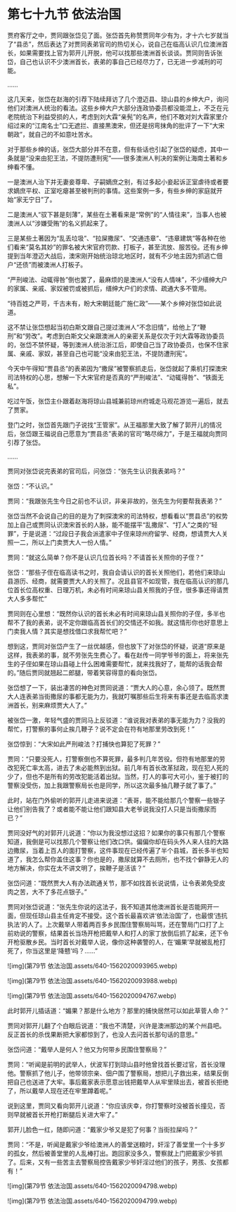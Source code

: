 # 第七十九节  依法治国

贾府客厅之中，贾同跟张岱见了面。张岱首先称赞贾同年少有为，才十六七岁就当了“县丞”，然后表达了对贾同表弟官司的热切关心，说自己在临高认识几位澳洲首长，如果需要找上官为郭开儿开脱，他可以找那些澳洲首长谈谈。贾同则告诉张岱，自己也认识不少澳洲首长，表弟的事自己已经尽力了，已无进一步减刑的可能。

……

这几天来，张岱在赵海的引荐下陆续拜访了几个澄迈县、琼山县的乡绅大户，询问他们对澳洲人统治的看法。这些乡绅大户大部分连政协委员都没能混上，不乏在元老院统治下利益受损的人，考虑到刘大霖“亲髡”的名声，他们不敢对刘大霖家里介绍过来的“江南名士”口无遮拦、直接黒澳宋，但还是拐弯抹角的批评了一下“大宋朝政”，就自己的不如意吐苦水。

对于那些乡绅的话，张岱大部分并不在意，但有些话也引起了张岱的疑虑，其中一条就是“没来由犯王法，不提防遭刑宪”——很多澳洲人判决的案例让海南土著和乡绅看不懂。

一是澳洲人治下并无妻妾尊卑、子嗣嫡庶之别，有过多起小妾起诉正室虐待或者要求嫡庶平权、正室吃瘪甚至被判刑的事情。这些案例一多，有些乡绅的家庭就开始“家无宁日”了。

二是澳洲人“驭下甚是刻薄”，某些在土著看来是“常例”的“人情往来”，当事人也被澳洲人以“涉嫌受贿”的名义抓起来了。

三是某些土著因为“乱丢垃圾”、“拉屎撒尿”、“交通违章”、“违章建筑”等各种在他们看来“莫名其妙”的罪名被大宋官府罚款、打板子，甚至流放、服苦役。还有乡绅提到当年澄迈大战后，澳宋刚开始统治琼北地区时，就有不少地主因为抓逃亡佃户“还债”而被澳洲人打板子。

“严刑峻法、动辄得咎”倒也罢了，最麻烦的是澳洲人“没有人情味”，不少缙绅大户的家属、亲戚、家奴被罚或被抓后，缙绅大户们的求情、疏通大多不管用。

“待百姓之严苛，千古未有，盼大宋朝廷能广施仁政”——某个乡绅对张岱如此说道。

这不禁让张岱想起当初白斯文跟自己提过澳洲人“不念旧情”，给他上了“鞭刑”和“劳改”。考虑到白斯文父亲跟澳洲人的亲密关系是仅次于刘大霖等政协委员的，张岱不禁怀疑，等到澳洲人统治浙江后，即使自己当了政协委员，也保不住家属、亲戚、家奴，甚至自己也可能“没来由犯王法，不提防遭刑宪”。

今天中午得知“贾县丞”的表弟因为“撒尿”被警察抓走后，张岱就起了乘机打探澳宋司法特权的心思，想解一下大宋官府是否真的“严刑峻法”、“动辄得咎”、“铁面无私”。

吃过午饭，张岱主仆跟着赵海将琼山县城兼前琼州府城走马观花游览一遍后，就去了贾家。

登门之时，张岱首先跟门子说找“王管家”。从王福那里大致了解了郭开儿的情况后，张岱跟王福说自己愿意为“贾县丞”表弟的官司“略尽绵力”，于是王福就向贾同引荐了张岱。

……

贾同对张岱说完表弟的官司后，问张岱：“张先生认识我表弟吗？”

张岱：“不认识。”

贾同：“我跟张先生今日之前也不认识，非亲非故的，张先生为何要帮我表弟？”

张岱当然不会说自己的目的是为了刺探澳宋的司法特权，想看看以“贾县丞”的权势加上自己或贾同认识澳宋首长的人脉，能不能摆平“乱撒尿”、“打人”之类的“轻罪”，于是说道：“过段日子我会派遣家中子侄来琼州府留学、经商，想请贾大人关照一二，所以上门卖贾大人一份人情。”

贾同：“就这么简单？你不是认识几位首长吗？不请首长关照你的子侄？”

张岱：“那些子侄在临高读书之时，我自会请认识的首长关照他们，若他们来琼山县游历、经商，就需要贾大人的关照了。况且县官不如现管，我在临高认识的那几位首长位高权重、日理万机，未必有时间来琼山县关照我的子侄，很多事还得请贾大人多多帮忙”

贾同则在心里想：“既然你认识的首长未必有时间来琼山县关照你的子侄，多半也帮不了我的表弟，说不定你跟临高首长们的交情还不如我。就这情形你也好意思上门卖我人情？其实是想找借口求我帮忙吧？”

想到这，贾同对张岱产生了一丝优越感，但也放下了对张岱的怀疑，说道“原来是这样，我表弟的事，就不劳张先生费心了。看在赵传一同学爷爷的面上，将来张先生的子侄如果在琼山县碰上什么困难需要帮忙，就来找我好了，能帮的话我会帮的。”随后贾同就翘起二郎腿，带着笑容得意的看向张岱。

张岱想了一下，装出凄苦的神色对贾同说道：“贾大人的心意，余心领了。既然贾大人连表弟当街撒尿的事都无能为力，我就叮嘱那些后生将来有事还是去临高求澳洲首长，别来麻烦贾大人了。”

被张岱一激，年轻气盛的贾同马上反驳道：“谁说我对表弟的事无能为力？没我的帮忙，打警察的事何止挨几鞭子？说不定会在符有地那里劳改到死！”

张岱惊到：“大宋如此严刑峻法？打捕快也算犯了死罪？”

贾同：“只要没死人，打警察倒也不算死罪，最多判几年苦役。但符有地那里的劳改犯死亡率太高，进去了未必能熬到出狱。前几年有首长改革狱政，现在犯人死的少了，但也不是所有的劳改犯能活着出狱。当然，打人的事可大可小，鉴于被打的警察没受伤，加上我跟警察局长也是同学，所以这次最多抽几鞭子就了事了。”

此时，站在门外偷听的郭开儿走进来说道：“表哥，能不能给那几个警察一些银子让他们别告我了？或者能不能让他们跟知县大老爷说我没打人只是当街撒尿而已？”

贾同没好气的对郭开儿说道：“你以为我没想过这招？如果你的事只有那几个警察知道，我倒是可以找那几个警察让他们改口供。偏偏你却在码头外人来人往的大路边撒尿，当着上百人的面打警察，这件事现在已经传遍了半个县城，首长多半也知道了，我怎么帮你盖住这事？你也是的，撒尿就算不去厕所，也不找个僻静无人的地方解决，你实在太不讲文明了，挨鞭子是活该？”

张岱问道：“既然贾大人有办法疏通关节，那不如找首长说说情，让令表弟免受皮肉之苦，大不了多花点银子。”

贾同对张岱说道：“张先生你说的这法子，我不知道其他澳洲首长是否能网开一面，但现任琼山县主任肯定不接受。这个首长最喜欢讲‘依法治国’了，也最恨‘违抗执法’的人了。上次戴举人带着两百多乡民围住警察局叫骂，还在警局门口打了上前劝说的警察，结果首长当场开枪把戴举人和打人的家丁放倒后抓了起来，还下令开枪驱散乡民。当时首长对戴举人说，像你这种袭警的人，在‘媚果’早就被乱枪打死了，你当这里是‘降戆'吗？……”

![img](第79节  依法治国.assets/640-1562020093965.webp)

![img](第79节  依法治国.assets/640-1562020093988.webp)

![img](第79节  依法治国.assets/640-1562020094767.webp)

此时郭开儿插话道：“媚果？那是什么地方？那里的捕快居然可以如此草菅人命？”

贾同对郭开儿翻了个白眼后说道：“我也不清楚，兴许是澳洲那边的某个州县吧。反正首长的杀伐果断把大家都惊到了，也没人去问首长那句话的意思。”

张岱问道：“戴举人是何人？他又为何带乡民围住警察局？”

贾同：“听闻是前明的武举人，伏波军打到琼山县时他曾找首长要过官，首长没理他。警察抓了他儿子，他带领宗亲、佃户围了警察局，想把儿子救出来，结果反倒把自己也送进了大牢。事后戴家表示愿意出钱把戴举人从牢里赎出去，被首长拒绝了，所以戴举人现在还在牢里蹲着呢。”

说到这里，贾同又看向郭开儿说道：“你应该庆幸，你打警察时没被首长撞见，否则早就被首长开枪打断腿后关进大牢了。”

郭开儿脸色一红，随即问道：“戴家少爷又是犯了何事？当街拉屎吗？”

贾同：“不是，听闻是戴家少爷给澳洲人的善堂送粮时，奸淫了善堂里一个十多岁的孤女，然后被善堂里的人乱棒打出。跑回家没多久，警察就上门把戴家少爷抓了。后来，又有一些苦主去警察局控告戴家少爷奸淫过他们的孩子，男孩、女孩都有！”





![img](第79节  依法治国.assets/640-1562020094798.webp)



![img](第79节  依法治国.assets/640-1562020094799.webp)